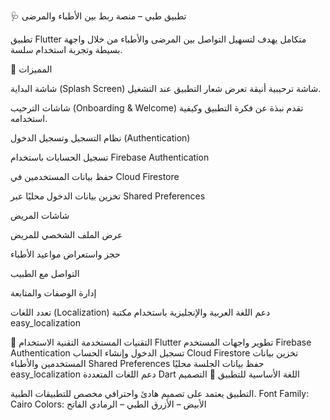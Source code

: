 🩺 تطبيق طبي – منصة ربط بين الأطباء والمرضى

تطبيق Flutter متكامل يهدف لتسهيل التواصل بين المرضى والأطباء من خلال واجهة بسيطة وتجربة استخدام سلسة.

🚀 المميزات

شاشة البداية (Splash Screen)
شاشة ترحيبية أنيقة تعرض شعار التطبيق عند التشغيل.

شاشات الترحيب (Onboarding & Welcome)
تقدم نبذة عن فكرة التطبيق وكيفية استخدامه.

نظام التسجيل وتسجيل الدخول (Authentication)

تسجيل الحسابات باستخدام Firebase Authentication

حفظ بيانات المستخدمين في Cloud Firestore

تخزين بيانات الدخول محليًا عبر Shared Preferences

شاشات المريض

عرض الملف الشخصي للمريض

حجز واستعراض مواعيد الأطباء

التواصل مع الطبيب

إدارة الوصفات والمتابعة

تعدد اللغات (Localization)
دعم اللغة العربية والإنجليزية باستخدام مكتبة easy_localization

🧩 التقنيات المستخدمة
التقنية الاستخدام
Flutter تطوير واجهات المستخدم
Firebase Authentication تسجيل الدخول وإنشاء الحساب
Cloud Firestore تخزين بيانات المستخدمين والأطباء
Shared Preferences حفظ بيانات الجلسة محليًا
easy_localization دعم اللغات المتعددة
Dart اللغة الأساسية للتطبيق
🎨 التصميم

التطبيق يعتمد على تصميم هادئ واحترافي مخصص للتطبيقات الطبية.
Font Family: Cairo
Colors: الأبيض – الأزرق الطبي – الرمادي الفاتح
